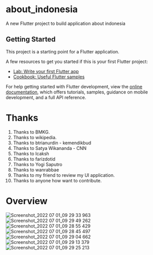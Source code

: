 # about_indonesia

A new Flutter project to build application about indonesia

## Getting Started

This project is a starting point for a Flutter application.

A few resources to get you started if this is your first Flutter project:

- [Lab: Write your first Flutter app](https://docs.flutter.dev/get-started/codelab)
- [Cookbook: Useful Flutter samples](https://docs.flutter.dev/cookbook)

For help getting started with Flutter development, view the
[online documentation](https://docs.flutter.dev/), which offers tutorials,
samples, guidance on mobile development, and a full API reference.

# Thanks
1. Thanks to BMKG.
2. Thanks to wikipedia.
3. Thanks to btrianurdin - kemendikbud
4. Thanks to Satya Wikananda - CNN
5. Thanks to Icaksh
6. Thanks to farizdotid
7. Thanks to Yogi Saputro
8. Thanks to wanrabbae
9. Thanks to my friend to review my UI application.
10. Thanks to anyone how want to contribute.

# Overview
![Screenshot_2022 07 01_09 29 33 963](https://user-images.githubusercontent.com/90557836/176856576-be7fd31d-0219-4946-8e9f-f5dd8cf08c02.png)
![Screenshot_2022 07 01_09 29 49 262](https://user-images.githubusercontent.com/90557836/176856579-15a0eb68-053e-46a3-ad16-3eccb55a845f.png)
![Screenshot_2022 07 01_09 28 55 429](https://user-images.githubusercontent.com/90557836/176856552-825a38e7-c70f-456b-8d2d-e4a7e56938a6.png)
![Screenshot_2022 07 01_09 28 45 497](https://user-images.githubusercontent.com/90557836/176856547-3ae3b63f-56a5-44e2-8e37-22a8e1f1fa35.png)
![Screenshot_2022 07 01_09 29 04 662](https://user-images.githubusercontent.com/90557836/176856561-6fe8def1-30a5-49de-8913-b0d8e0e49ee3.png)
![Screenshot_2022 07 01_09 29 13 379](https://user-images.githubusercontent.com/90557836/176856562-560bb875-fe1c-4ae9-bd10-128c457e7f32.png)
![Screenshot_2022 07 01_09 29 25 213](https://user-images.githubusercontent.com/90557836/176856573-dd17ebed-2273-4832-b79a-14ad7eb0d11b.png)

